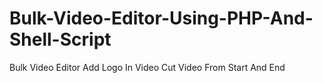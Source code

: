 # Bulk-Video-Editor-Using-PHP-And-Shell-Script
Bulk Video Editor Add Logo In Video Cut Video From Start And End
